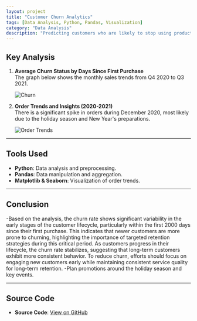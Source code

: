 ```yaml
---
layout: project
title: "Customer Churn Analytics"
tags: [Data Analysis, Python, Pandas, Visualization]
category: "Data Analysis"
description: "Predicting customers who are likely to stop using products (churn analysis)."
---
```


## Key Analysis  

1. **Average Churn Status by Days Since First Purchase**  
   The graph below shows the monthly sales trends from Q4 2020 to Q3 2021.

   ![Churn](../../../images/churn.png)

2. **Order Trends and Insights (2020-2021)**  
   There is a significant spike in orders during December 2020, most likely due to the holiday season and New Year's preparations.

   ![Order Trends](../../../images/order_trends.png)
   
---

## Tools Used  
- **Python**: Data analysis and preprocessing.  
- **Pandas**: Data manipulation and aggregation.  
- **Matplotlib & Seaborn**: Visualization of order trends.

---

## Conclusion  
-Based on the analysis, the churn rate shows significant variability in the early stages of the customer lifecycle, particularly within the first 2000 days since their first purchase. This indicates that newer customers are more prone to churning, highlighting the importance of targeted retention strategies during this critical period. As customers progress in their lifecycle, the churn rate stabilizes, suggesting that long-term customers exhibit more consistent behavior. To reduce churn, efforts should focus on engaging new customers early while maintaining consistent service quality for long-term retention.
-Plan promotions around the holiday season and key events.

---

## Source Code  
- **Source Code**: [View on GitHub](https://github.com/hanif-dev/sales-analysis)
